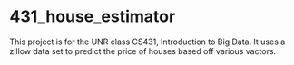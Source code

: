 # 431_house_estimator
This project is for the UNR class CS431, Introduction to Big Data. It uses a zillow data set to predict the price of houses based off various vactors.
